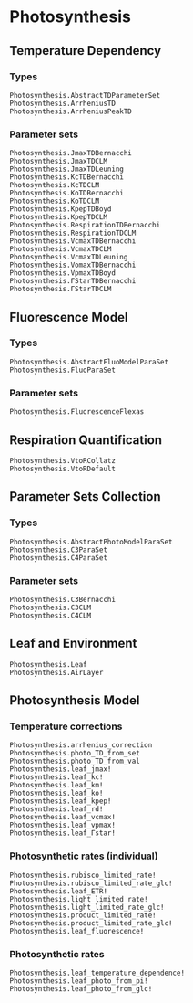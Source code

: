 # Photosynthesis

## Temperature Dependency
### Types
```@docs
Photosynthesis.AbstractTDParameterSet
Photosynthesis.ArrheniusTD
Photosynthesis.ArrheniusPeakTD
```

### Parameter sets
```@docs
Photosynthesis.JmaxTDBernacchi
Photosynthesis.JmaxTDCLM
Photosynthesis.JmaxTDLeuning
Photosynthesis.KcTDBernacchi
Photosynthesis.KcTDCLM
Photosynthesis.KoTDBernacchi
Photosynthesis.KoTDCLM
Photosynthesis.KpepTDBoyd
Photosynthesis.KpepTDCLM
Photosynthesis.RespirationTDBernacchi
Photosynthesis.RespirationTDCLM
Photosynthesis.VcmaxTDBernacchi
Photosynthesis.VcmaxTDCLM
Photosynthesis.VcmaxTDLeuning
Photosynthesis.VomaxTDBernacchi
Photosynthesis.VpmaxTDBoyd
Photosynthesis.ΓStarTDBernacchi
Photosynthesis.ΓStarTDCLM
```

## Fluorescence Model
### Types
```@docs
Photosynthesis.AbstractFluoModelParaSet
Photosynthesis.FluoParaSet
```

### Parameter sets
```@docs
Photosynthesis.FluorescenceFlexas
```

## Respiration Quantification
```@docs
Photosynthesis.VtoRCollatz
Photosynthesis.VtoRDefault
```

## Parameter Sets Collection
### Types
```@docs
Photosynthesis.AbstractPhotoModelParaSet
Photosynthesis.C3ParaSet
Photosynthesis.C4ParaSet
```

### Parameter sets
```@docs
Photosynthesis.C3Bernacchi
Photosynthesis.C3CLM
Photosynthesis.C4CLM
```

## Leaf and Environment
```@docs
Photosynthesis.Leaf
Photosynthesis.AirLayer
```

## Photosynthesis Model
### Temperature corrections
```@docs
Photosynthesis.arrhenius_correction
Photosynthesis.photo_TD_from_set
Photosynthesis.photo_TD_from_val
Photosynthesis.leaf_jmax!
Photosynthesis.leaf_kc!
Photosynthesis.leaf_km!
Photosynthesis.leaf_ko!
Photosynthesis.leaf_kpep!
Photosynthesis.leaf_rd!
Photosynthesis.leaf_vcmax!
Photosynthesis.leaf_vpmax!
Photosynthesis.leaf_Γstar!
```

### Photosynthetic rates (individual)
```@docs
Photosynthesis.rubisco_limited_rate!
Photosynthesis.rubisco_limited_rate_glc!
Photosynthesis.leaf_ETR!
Photosynthesis.light_limited_rate!
Photosynthesis.light_limited_rate_glc!
Photosynthesis.product_limited_rate!
Photosynthesis.product_limited_rate_glc!
Photosynthesis.leaf_fluorescence!
```

### Photosynthetic rates
```@docs
Photosynthesis.leaf_temperature_dependence!
Photosynthesis.leaf_photo_from_pi!
Photosynthesis.leaf_photo_from_glc!
```
